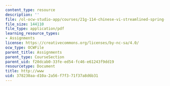 ```yaml
---
content_type: resource
description: ''
file: /ol-ocw-studio-app/courses/21g-114-chinese-vi-streamlined-spring-2005/378230aad10a2a56f7f371f37a8d6b31_MIT21G_114S05_4_06j_1.pdf
file_size: 144110
file_type: application/pdf
learning_resource_types:
- Assignments
license: https://creativecommons.org/licenses/by-nc-sa/4.0/
ocw_type: OCWFile
parent_title: Assignments
parent_type: CourseSection
parent_uid: f20dcab0-33fe-ed54-fc46-e61243f9dd19
resourcetype: Document
title: http://www
uid: 378230aa-d10a-2a56-f7f3-71f37a8d6b31
---
```

